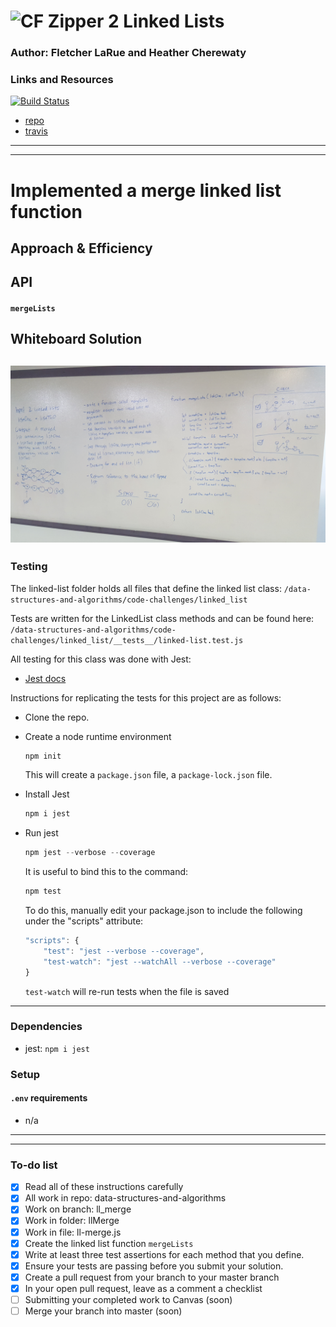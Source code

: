 ![CF](http://i.imgur.com/7v5ASc8.png) Zipper 2 Linked Lists 
=================================================


### Author: Fletcher LaRue and Heather Cherewaty

### Links and Resources

[![Build Status](https://www.travis-ci.com/asdFletcher/data-structures-and-algorithms.svg?branch=master)](https://www.travis-ci.com/asdFletcher/data-structures-and-algorithms)

* [repo](https://github.com/asdFletcher/data-structures-and-algorithms/tree/master/code-challenges/linked_list)
* [travis](https://www.travis-ci.com/asdFletcher/data-structures-and-algorithms)

--- 

---

# Implemented a merge linked list function

## Approach & Efficiency
<!-- What approach did you take? Why? What is the Big O space/time for this approach? -->

## API
#### `mergeLists`


## Whiteboard Solution
![alt text](./assets/ll_merge.jpg "Whiteboard image")
---

### Testing

The linked-list folder holds all files that define the linked list class:
`/data-structures-and-algorithms/code-challenges/linked_list`

Tests are written for the LinkedList class methods and can be found here:
`/data-structures-and-algorithms/code-challenges/linked_list/__tests__/linked-list.test.js`


All testing for this class was done with Jest: 
* [Jest docs](https://jestjs.io/docs/en/getting-started)

Instructions for replicating the tests for this project are as follows:

* Clone the repo.
* Create a node runtime environment

    ```JavaScript
    npm init
    ```
    This will create a `package.json` file, a `package-lock.json` file.

* Install Jest

    ```JavaScript
    npm i jest
    ```
* Run jest
    ```JavaScript
    npm jest --verbose --coverage
    ```
    It is useful to bind this to the command:
    ```JavaScript
    npm test
    ```
    To do this, manually edit your package.json to include the following under the "scripts" attribute:
    ```Javascript
    "scripts": {
        "test": "jest --verbose --coverage",
        "test-watch": "jest --watchAll --verbose --coverage"
    }
    ```
    `test-watch` will re-run tests when the file is saved


---

### Dependencies

* jest: `npm i jest`


### Setup
#### `.env` requirements
* n/a

--- 



---

### To-do list
- [x] Read all of these instructions carefully
- [x] All work in repo: data-structures-and-algorithms
- [x] Work on branch: ll_merge
- [x] Work in folder: llMerge
- [x] Work in file: ll-merge.js
- [x] Create the linked list function `mergeLists`
- [x] Write at least three test assertions for each method that you define.
- [x] Ensure your tests are passing before you submit your solution.
- [x] Create a pull request from your branch to your master branch
- [x] In your open pull request, leave as a comment a checklist
- [ ] Submitting your completed work to Canvas (soon)
- [ ] Merge your branch into master (soon)
